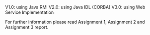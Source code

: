 V1.0: using Java RMI 
V2.0: using Java IDL (CORBA)
V3.0: using Web Service Implementation 

For further information please read Assignment 1, Assignment 2 and Assignment 3 report.
